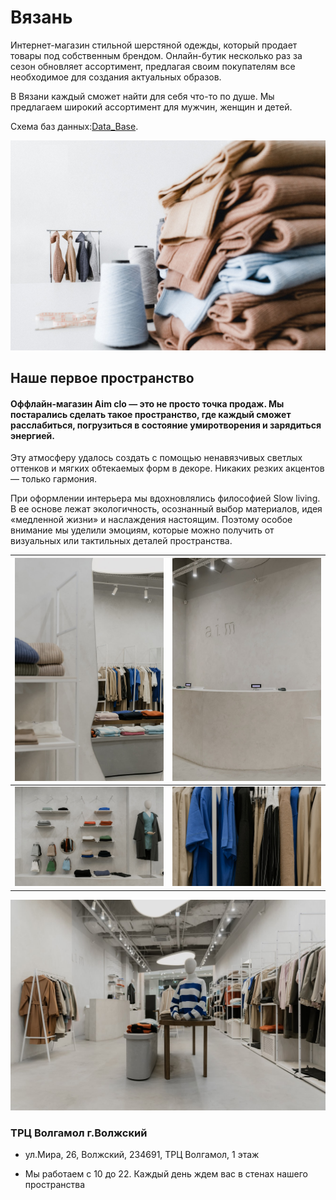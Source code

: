 # Вязань

Интернет-магазин стильной шерстяной одежды, который продает товары под собственным брендом. 
Онлайн-бутик несколько раз за сезон обновляет ассортимент, предлагая своим 
покупателям все необходимое для создания актуальных образов. 

В Вязани каждый сможет найти для себя что-то по душе. Мы предлагаем широкий ассортимент для мужчин, женщин и детей.

Схема баз данных:[Data_Base](https://dbdiagram.io/d/64469a1d6b319470511b1f85).



![vyazan](pools/static/pools/img/Group_1.png)


## Наше первое пространство

#### Оффлайн-магазин Aim clo — это не просто точка продаж. Мы постарались сделать такое пространство, где каждый сможет расслабиться, погрузиться в состояние умиротворения и зарядиться энергией.

Эту атмосферу удалось создать с помощью ненавязчивых светлых оттенков и мягких обтекаемых форм в декоре. Никаких резких акцентов — только гармония.
	
При оформлении интерьера мы вдохновлялись философией Slow living. В ее основе лежат экологичность, осознанный выбор материалов, идея «медленной жизни» и наслаждения настоящим. Поэтому особое внимание мы уделили эмоциям, которые можно получить от визуальных или тактильных деталей пространства.


| ![vyazan](pools/static/pools/img/item6.jpg) | ![vyazan](pools/static/pools/img/item7.jpg) |
|-----------------------------------------------|-----------------------------------------------|
| ![vyazan](pools/static/pools/img/item8.jpg) | ![vyazan](pools/static/pools/img/item4.jpg) |

![vyazan](pools/static/pools/img/12345.jpg)
### ТРЦ Волгамол г.Волжский

- ул.Мира, 26, Волжский, 234691,
ТРЦ Волгамол,
1 этаж


- Мы работаем с 10 до 22.
Каждый день ждем вас в стенах нашего пространства
